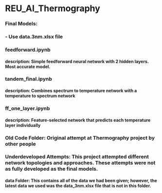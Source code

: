 # REU_AI_Thermography

### Final Models: 
### - Use data.3nm.xlsx file

### feedforward.ipynb
#### description: Simple feedforward neural network with 2 hidden layers. Most accurate model.


### tandem_final.ipynb
#### description: Combines spectrum to temperature network with a temperature to spectrum network


### ff_one_layer.ipynb
#### description: Feature-selected network that predicts each temperature layer individually

### Old Code Folder: Original attempt at Thermography project by other people

### Underdeveloped Attempts: This project attempted different network topologies and approaches. These attempts were not as fully developed as the final models. 

#### data Folder: This contains all of the data we had been given; however, the latest data we used was the data_3nm.xlsx file that is not in this folder.
 
 
